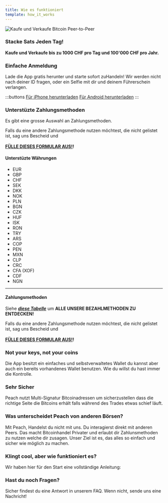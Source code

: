```yaml
---
title: Wie es funktioniert
template: how_it_works
---
```

<!--[teaser]-->
![Kaufe und Verkaufe Bitcoin Peer-to-Peer](/img/how-it-works/buy-and-sell-bitcoin-peer-to-peer.png)

### Stacke Sats <span>Jeden Tag</span>!

**Kaufe und Verkaufe bis zu 1000 CHF pro Tag und 100'000 CHF pro Jahr.**

<!--[easy_registration]-->
### Einfache Anmeldung

Lade die App gratis herunter und starte sofort zuHandeln! Wir werden nicht nach deiner ID fragen, oder ein Selfie mit dir und deinem Führerschein verlangen.

:::buttons
[Für iPhone herunterladen]($iosUrl$)
[Für Android herunterladen]($androidUrl$)
:::

<!--[payment_methods]-->
### Unterstüzte Zahlungsmethoden

Es gibt eine grosse Auswahl an Zahlungsmethoden.<br>

Falls du eine andere Zahlungsmethode nutzen möchtest, die nicht gelistet ist, sag uns Bescheid und
<br><br>
**[FÜLLE DIESES FORMULAR AUS!](https://ncxldazr6m4.typeform.com/to/SJljDnae)!**

#### Unterstüzte Währungen

- EUR
- GBP
- CHF
- SEK
- DKK
- NOK
- PLN
- BGN
- CZK
- HUF
- ISK
- RON
- TRY
- ARS
- COP
- PEN
- MXN
- CLP
- CRC
- CFA (XOF)
- CDF
- NGN

---

#### Zahlungsmethoden
Siehe _**[diese Tabelle](https://docs.google.com/spreadsheets/d/1uqotdlQ1woALJnsLOJMwe21J4KvTvv3cnEqERqCUicg/?usp=sharing)**_ um **ALLE UNSERE BEZAHLMETHODEN ZU ENTDECKEN!**

Falls du eine andere Zahlungsmethode nutzen möchtest, die nicht gelistet ist, sag uns Bescheid und
<br><br>
**[FÜLLE DIESES FORMULAR AUS!](https://ncxldazr6m4.typeform.com/to/SJljDnae)!**


<!--[self-custody]-->
### Not your keys, not your coins

Die App besitzt ein einfaches und selbstverwaltetes Wallet du kannst aber auch ein bereits vorhandenes Wallet benutzen. Wie du willst du hast immer die Kontrolle.

<!--[security]-->
### Sehr Sicher

Peach nutzt Multi-Signatur Bitcoinadressen um sicherzustellen dass die richtige Seite die Bitcoins erhält falls während des Trades etwas schief läuft.

<!--[difference]-->
### Was unterscheidet Peach von anderen Börsen?

Mit Peach, Handelst du nicht mit uns.
Du interagierst direkt mit anderen Peers.
Das macht Bitcoinhandel Privater und erlaubt dir Zahlunsmethoden zu nutzen welche dir zusagen.
Unser Ziel ist es, das alles so einfach und sicher wie möglich zu machen. 

<!--[sounds_cool]-->
### Klingt cool, aber wie funktioniert es?

Wir haben hier für den Start eine vollständige Anleitung:

<!--[questions]-->
### Hast du noch Fragen?

Sicher findest du eine Antwort in unserem FAQ.
Wenn nicht, sende uns eine Nachricht!
